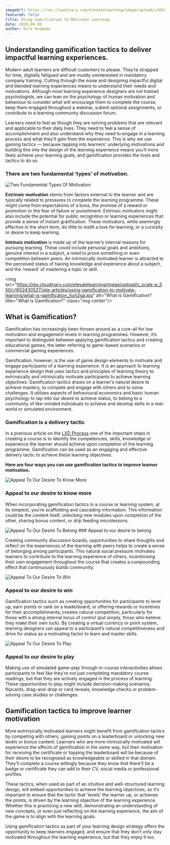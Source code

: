 ```yaml
---
imageUrl: https://res.cloudinary.com/elevatelearning/image/upload/v1656416420/site-articles/using-gamification-to-motivate-learning/Blog_Banner_5_mv44ke.png
featured: false
title: Using Gamification to Motivate Learning
date: 2020-09-30
author: Kira Koopman
---
```


## Understanding gamification tactics to deliver impactful learning experiences.

Modern adult learners are difficult customers to please. They’re strapped for time, digitally fatigued and are mostly uninterested in mandatory company training. Cutting through the noise and designing impactful digital and blended learning experiences means to understand their needs and motivations. Although most learning experience designers are not trained psychologists, we can lean on the psychology of human motivation and behaviour to consider what will encourage them to complete the course, keep them engaged throughout a webinar, submit optional assignments, or contribute to a learning community discussion forum.

Learners need to feel as though they are solving problems that are relevant and applicable to their daily lives. They need to feel a sense of accomplishment and also understand why they need to engage in a learning process and what they’ll gain from the experience. This is why we use gaming tactics — because tapping into learners’ underlying motivations and building this into the design of the learning experience means you’ll more likely achieve your learning goals, and gamification provides the tools and tactics to do so.

### There are two fundamental ‘types’ of motivation.

<img src="https://res.cloudinary.com/elevatelearning/image/upload/c_scale,w_500/v1652430527/site-articles/using-gamification-to-motivate-learning/two-fundamental-types-of-motivation_ocgxfw.jpg" alt="Two Fundamental Types Of Motivation" title="Two Fundamental Types Of Motivation" class="img-center"/>

**Extrinsic motivation** stems from factors external to the learner and are typically related to pressures to complete the learning programme. These might come from expectations of a boss, the promise of a reward or promotion or the fear of failure or punishment. Extrinsic motivators might also include the potential for public recognition or learning experiences that provide a sense of instant gratification. These motivators, while seemingly effective in the short term, do little to instill a love for learning, or a curiosity or desire to keep learning.

**Intrinsic motivation** is made up of the learner’s internal reasons for pursuing learning. These could include personal goals and ambitions, genuine interest in a subject, a need to prove something or even competition between peers. An intrinsically motivated learner is attracted to the perceived status of having knowledge and experience about a subject, and the ‘reward’ of mastering a topic or skill.

<img src="https://res.cloudinary.com/elevatelearning/image/upload/c_scale,w_550/v1652430527/site-articles/using-gamification-to-motivate-learning/what-is-gamification_huh2ga.jpg" alt="What is Gamification? title="What is Gamification?" class="img-center"/>

## What is Gamification?

Gamification has increasingly been thrown around as a cure-all for low motivation and engagement levels in learning programmes. However, it’s important to distinguish between applying gamification tactics and creating educational games, the latter referring to game-based scenarios or commercial gaming experiences.

Gamification, however, is the use of game design elements to motivate and engage participants of a learning experience. It is an approach to learning experience design that uses tactics and principles of learning theory to extrinsically and intrinsically motivate participants to achieve learning objectives. Gamification tactics draws on a learner’s natural desire to achieve mastery, to compete and engage with others and to solve challenges. It utilises aspects of behavioural economics and basic human psychology to tap into our desire to achieve status, to belong to a community of like-minded individuals to achieve and develop skills in a real-world or simulated environment.

### Gamification is a delivery tactic

In a previous article on the <a href="/insights/how-to-develop-a-learning-strategy" rel="noopener nofollow">LXD Process</a> one of the important steps in creating a course is to identify the competencies, skills, knowledge or experience the learner should achieve upon completion of the learning programme. Gamification can be used as an engaging and effective delivery tactic to achieve these learning objectives.

**Here are four ways you can use gamification tactics to improve learner motivation.**

<img src="https://res.cloudinary.com/elevatelearning/image/upload/c_scale,w_550/v1652430527/site-articles/using-gamification-to-motivate-learning/desire-to-know-more_uzfyv8.jpg" alt="Appeal To Our Desire To Know More" title="Appeal To Our Desire To Know More" class="img-center"/>

### Appeal to our desire to know more

When incorporating gamification tactics in a course or learning system, at its simplest, you’re scaffolding and cascading information. This information could be the content itself, unlocking new modules upon completion of the other, sharing bonus content, or drip feeding microlessons.

<img src="https://res.cloudinary.com/elevatelearning/image/upload/c_scale,w_550/v1652430527/site-articles/using-gamification-to-motivate-learning/desire-to-belong_fsqybm.jpg" alt="Appeal To Our Desire To Belong" title="Appeal To Our Desire To Belong" class="img-center"/>
### Appeal to our desire to belong

Creating community discussion boards, opportunities to share thoughts and reflect on the experiences of the learning with peers helps to create a sense of belonging among participants. This natural social pressure motivates learners to contribute to the learning experience of others, incentivising their own engagement throughout the course that creates a compounding effect that continuously builds community.

<img src="https://res.cloudinary.com/elevatelearning/image/upload/c_scale,w_550/v1652430527/site-articles/using-gamification-to-motivate-learning/desire-to-win_ni6cjh.jpg" alt="Appeal To Our Desire To Win" title="Appeal To Our Desire To Win" class="img-center"/>

### Appeal to our desire to win

Gamification tactics such as creating opportunities for participants to level up, earn points or rank on a leaderboard, or offering rewards or incentives for their accomplishments, creates natural competition, particularly for those with a strong internal locus of control (put simply, those who believe they make their own luck). By creating a virtual currency or point system, learning designers can appeal to a participant’s natural competitiveness and drive for status as a motivating factor to learn and master skills.

<img src="https://res.cloudinary.com/elevatelearning/image/upload/c_scale,w_550/v1652430527/site-articles/using-gamification-to-motivate-learning/desire-to-play_by287l.jpg" alt="Appeal To Our Desire To Play" title="Appeal To Our Desire To Play" class="img-center"/>

### Appeal to our desire to play

Making use of simulated game-play through in-course interactivities allows participants to feel like they’re not just completing mandatory course readings, but that they are actively engaged in the process of learning. These opportunities to play might include decision-making scenarios, flipcards, drag-and-drop or card reveals, knowledge checks or problem-solving case studies or challenges.

## Gamification tactics to improve learner motivation

More extrinsically motivated learners might benefit from gamification tactics by competing with others, gaining points on a leaderboard or unlocking new levels or bonus content. Learners who are more intrinsically motivated will experience the effects of gamification in the same way, but their motivation for receiving the certificate or topping the leaderboard will be because of their desire to be recognised as knowledgeable or skilled in that domain. They’ll complete a course willingly because they know that there’ll be a badge or certificate they can add to their CV, social media or professional profiles.

These tactics, when used as part of an intuitive and well-structured learning design, will embed opportunities to achieve the learning objectives, so it’s important to ensure that the tactic that ‘levels’ the learner up, or achieves the points, is driven by the learning objective of the learning experience. Whether this is practicing a new skill, demonstrating an understanding of new concepts, or even just reflecting on the learning experience, the aim of the game is to align with the learning goals.

Using gamification tactics as part of your learning design strategy offers the opportunity to keep learners engaged, and ensure that they don’t only stay motivated throughout the learning experience, but that they enjoy it too.
